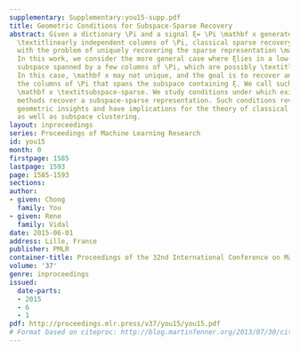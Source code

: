 ```yaml
---
supplementary: Supplementary:you15-supp.pdf
title: Geometric Conditions for Subspace-Sparse Recovery
abstract: Given a dictionary \Pi and a signal ξ= \Pi \mathbf x generated by a few
  \textitlinearly independent columns of \Pi, classical sparse recovery theory deals
  with the problem of uniquely recovering the sparse representation \mathbf x of ξ.
  In this work, we consider the more general case where ξlies in a low-dimensional
  subspace spanned by a few columns of \Pi, which are possibly \textitlinearly dependent.
  In this case, \mathbf x may not unique, and the goal is to recover any subset of
  the columns of \Pi that spans the subspace containing ξ. We call such a representation
  \mathbf x \textitsubspace-sparse. We study conditions under which existing pursuit
  methods recover a subspace-sparse representation. Such conditions reveal important
  geometric insights and have implications for the theory of classical sparse recovery
  as well as subspace clustering.
layout: inproceedings
series: Proceedings of Machine Learning Research
id: you15
month: 0
firstpage: 1585
lastpage: 1593
page: 1585-1593
sections: 
author:
- given: Chong
  family: You
- given: Rene
  family: Vidal
date: 2015-06-01
address: Lille, France
publisher: PMLR
container-title: Proceedings of the 32nd International Conference on Machine Learning
volume: '37'
genre: inproceedings
issued:
  date-parts:
  - 2015
  - 6
  - 1
pdf: http://proceedings.mlr.press/v37/you15/you15.pdf
# Format based on citeproc: http://blog.martinfenner.org/2013/07/30/citeproc-yaml-for-bibliographies/
---
```

